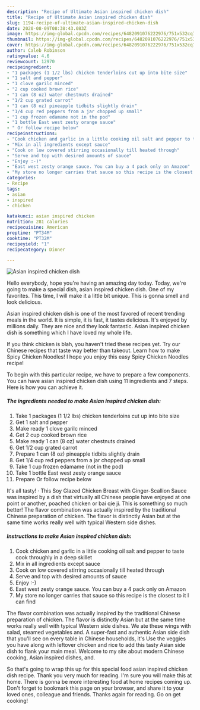 ```yaml
---
description: "Recipe of Ultimate Asian inspired chicken dish"
title: "Recipe of Ultimate Asian inspired chicken dish"
slug: 1194-recipe-of-ultimate-asian-inspired-chicken-dish
date: 2020-08-09T08:38:43.083Z
image: https://img-global.cpcdn.com/recipes/6482091076222976/751x532cq70/asian-inspired-chicken-dish-recipe-main-photo.jpg
thumbnail: https://img-global.cpcdn.com/recipes/6482091076222976/751x532cq70/asian-inspired-chicken-dish-recipe-main-photo.jpg
cover: https://img-global.cpcdn.com/recipes/6482091076222976/751x532cq70/asian-inspired-chicken-dish-recipe-main-photo.jpg
author: Caleb Robinson
ratingvalue: 4.6
reviewcount: 12970
recipeingredient:
- "1 packages (1 1/2 lbs) chicken tenderloins cut up into bite size"
- "1 salt and pepper"
- "1 clove garilc minced"
- "2 cup cooked brown rice"
- "1 can (8 oz) water chestnuts drained"
- "1/2 cup grated carrot"
- "1 can (8 oz) pineapple tidbits slightly drain"
- "1/4 cup red peppers from a jar chopped up small"
- "1 cup frozen edamame not in the pod"
- "1 bottle East west zesty orange sauce"
- " Or follow recipe below"
recipeinstructions:
- "Cook chicken and garlic in a little cooking oil salt and pepper to taste cook throughly in a deep skillet"
- "Mix in all ingredients except sauce"
- "Cook on low covered stirring occasionally till heated through"
- "Serve and top with desired amounts of sauce"
- "Enjoy :-)"
- "East west zesty orange sauce. You can buy a 4 pack only on Amazon"
- "My store no longer carries that sauce so this recipe is the closest to it I can find"
categories:
- Recipe
tags:
- asian
- inspired
- chicken

katakunci: asian inspired chicken 
nutrition: 281 calories
recipecuisine: American
preptime: "PT34M"
cooktime: "PT32M"
recipeyield: "1"
recipecategory: Dinner

---
```



![Asian inspired chicken dish](https://img-global.cpcdn.com/recipes/6482091076222976/751x532cq70/asian-inspired-chicken-dish-recipe-main-photo.jpg)

Hello everybody, hope you're having an amazing day today. Today, we're going to make a special dish, asian inspired chicken dish. One of my favorites. This time, I will make it a little bit unique. This is gonna smell and look delicious.

Asian inspired chicken dish is one of the most favored of recent trending meals in the world. It is simple, it is fast, it tastes delicious. It's enjoyed by millions daily. They are nice and they look fantastic. Asian inspired chicken dish is something which I have loved my whole life.

If you think chicken is blah, you haven&#39;t tried these recipes yet. Try our Chinese recipes that taste way better than takeout. Learn how to make Spicy Chicken Noodles! I hope you enjoy this easy Spicy Chicken Noodles recipe!


To begin with this particular recipe, we have to prepare a few components. You can have asian inspired chicken dish using 11 ingredients and 7 steps. Here is how you can achieve it.

<!--inarticleads1-->

##### The ingredients needed to make Asian inspired chicken dish:

1. Take 1 packages (1 1/2 lbs) chicken tenderloins cut up into bite size
1. Get 1 salt and pepper
1. Make ready 1 clove garilc minced
1. Get 2 cup cooked brown rice
1. Make ready 1 can (8 oz) water chestnuts drained
1. Get 1/2 cup grated carrot
1. Prepare 1 can (8 oz) pineapple tidbits slightly drain
1. Get 1/4 cup red peppers from a jar chopped up small
1. Take 1 cup frozen edamame (not in the pod)
1. Take 1 bottle East west zesty orange sauce
1. Prepare  Or follow recipe below


It&#39;s all tasty! · This Soy Glazed Chicken Breast with Ginger-Scallion Sauce was inspired by a dish that virtually all Chinese people have enjoyed at one point or another, poached chicken or bai qie ji. This is something so much better! The flavor combination was actually inspired by the traditional Chinese preparation of chicken. The flavor is distinctly Asian but at the same time works really well with typical Western side dishes. 

<!--inarticleads2-->

##### Instructions to make Asian inspired chicken dish:

1. Cook chicken and garlic in a little cooking oil salt and pepper to taste cook throughly in a deep skillet
1. Mix in all ingredients except sauce
1. Cook on low covered stirring occasionally till heated through
1. Serve and top with desired amounts of sauce
1. Enjoy :-)
1. East west zesty orange sauce. You can buy a 4 pack only on Amazon
1. My store no longer carries that sauce so this recipe is the closest to it I can find


The flavor combination was actually inspired by the traditional Chinese preparation of chicken. The flavor is distinctly Asian but at the same time works really well with typical Western side dishes. We ate these wings with salad, steamed vegetables and. A super-fast and authentic Asian side dish that you&#39;ll see on every table in Chinese households, it&#39;s Use the veggies you have along with leftover chicken and rice to add this tasty Asian side dish to flank your main meal. Welcome to my site about modern Chinese cooking, Asian inspired dishes, and. 

So that's going to wrap this up for this special food asian inspired chicken dish recipe. Thank you very much for reading. I'm sure you will make this at home. There is gonna be more interesting food at home recipes coming up. Don't forget to bookmark this page on your browser, and share it to your loved ones, colleague and friends. Thanks again for reading. Go on get cooking!
